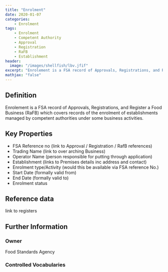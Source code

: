 ```yaml
---
title: "Enrolment"
date: 2020-01-07
categories:
    - Enrolment
tags:
    - Enrolment  
    - Competent Authority
    - Approval
    - Registration
    - RaFB
    - Establishment
header:
  image: "/images/shellfish/lbv.jfif"
excerpt: "Enrolement is a FSA record of Approvals, Registrations, and Register a Food Business (RaFB) which covers records of the enrolment of establishments managed by competent authorities under some business activities."
mathjax: "false"
---
```


## Definition
Enrolement is a FSA record of Approvals, Registrations, and Register a Food Business (RaFB) which covers records of the enrolment of establishments managed by competent authorities under some business activities.

## Key Properties
*   FSA Reference no (link to Approval / Registration / RafB references)
*   Trading Name (link to over arching Business)
*   Operator Name (person responsible for putting through application)
*   Establishment (links to Premises details inc address and contact)
*   Enrolment type/Activity (would this be available via FSA reference No.)
*   Start Date (formally valid from)
*   End Date (formally valid to)
*   Enrolment status

## Reference data
link to registers

## Further Information


### Owner
Food Standards Agency

### Controlled Vocabularies
